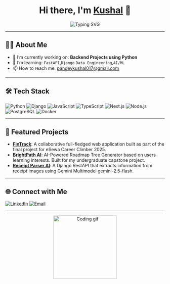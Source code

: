 <!-- Banner or Greeting -->
<h1 align="center">Hi there, I'm <a href="https://github.com/GuyVanced" target="_blank">Kushal</a> 👋</h1>
<p align="center">
  <img src="https://readme-typing-svg.demolab.com?font=Fira+Code&pause=1000&color=36BCF7&center=true&vCenter=true&width=435&lines=AI+%26+ML+Enthusiast;Lifelong+Learner" alt="Typing SVG" />
</p>

---

## 🧑‍💻 About Me

- 🔭 I’m currently working on: **Backend Projects using Python**
- 🌱 I’m learning: `FastAPI`,`Django` `Data Engineering`,`AI/ML`
- 📫 How to reach me: [pandeykushal017@gmail.com](mailto:pandeykushal017@gmail.com)

---

## 🛠️ Tech Stack

![Python](https://img.shields.io/badge/-Python-333?style=flat&logo=python)
![Django](https://img.shields.io/badge/-Django-333?style=flat&logo=django)
![JavaScript](https://img.shields.io/badge/-JavaScript-333?style=flat&logo=javascript)
![TypeScript](https://img.shields.io/badge/-TypeScript-333?style=flat&logo=typescript)
![Next.js](https://img.shields.io/badge/-Next.js-333?style=flat&logo=next.js)
![Node.js](https://img.shields.io/badge/-Node.js-333?style=flat&logo=node.js)
![PostgreSQL](https://img.shields.io/badge/-PostgreSQL-333?style=flat&logo=postgresql)
![Docker](https://img.shields.io/badge/-Docker-333?style=flat&logo=docker)
<!-- Add or remove badges as needed -->

---
<!--
## 📈 GitHub Stats

<p align="center">
  <img src="https://github-readme-stats.vercel.app/api?username=GuyVanced&show_icons=true&theme=radical" alt="GitHub Stats" height="165">
  <img src="https://github-readme-streak-stats.herokuapp.com/?user=GuyVanced&theme=radical" alt="GitHub Streak" height="165">
</p>
<p align="center">
  <img src="https://github-readme-stats.vercel.app/api/top-langs/?username=GuyVanced&layout=compact&theme=radical" alt="Top Languages" height="120">
</p>

---
-->
## 🚀 Featured Projects

- [**FinTrack**](https://github.com/GuyVanced/django-Fintrack): A collaborative full-fledged web application built as part of the final project for eSewa Career Climber 2025.
- [**BrightPath AI**](https://github.com/GuyVanced/BrightPathhAI): AI-Powered Roadmap Tree Generator based on users learning interests. Built for my undergraduate capstone project.
- [**Receipt Parser AI**](https://github.com/GuyVanced/receipt-parser-api): A Django RestAPI that extracts information from receipt images using Gemini Multimodel gemini-2.5-flash.

<!-- Add more projects as needed -->

---

## 🌐 Connect with Me

[![LinkedIn](https://img.shields.io/badge/-LinkedIn-0077B5?style=flat&logo=linkedin&logoColor=white)](https://linkedin.com/in/kushalpandey017)
[![Email](https://img.shields.io/badge/-Email-D14836?style=flat&logo=gmail&logoColor=white)](mailto:pandeykushal017@gmail.com)

---

<!-- Optional: Fun GIF or Quote -->
<p align="center">
  <img src="https://media.giphy.com/media/qgQUggAC3Pfv687qPC/giphy.gif" width="200" alt="Coding gif">
</p>

